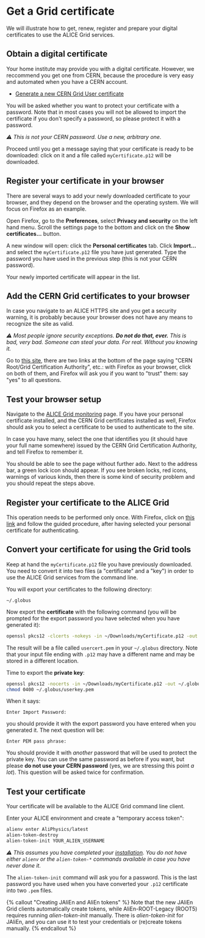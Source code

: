 Get a Grid certificate
======================

We will illustrate how to get, renew, register and prepare your digital certificates to use the
ALICE Grid services.


## Obtain a digital certificate

Your home institute may provide you with a digital certificate. However, we reccommend you get one
from CERN, because the procedure is very easy and automated when you have a CERN account.

* [Generate a new CERN Grid User
   certificate](https://ca.cern.ch/ca/user/Request.aspx?template=EE2User)

You will be asked whether you want to protect your certificate with a password. Note that in most
cases you will not be allowed to import the certificate if you don't specify a password, so please
protect it with a password.

_⚠️ This is not your CERN password. Use a new, arbitrary one._

Proceed until you get a message saying that your certificate is ready to be downloaded: click on it
and a file called `myCertificate.p12` will be downloaded.


## Register your certificate in your browser

There are several ways to add your newly downloaded certificate to your browser, and they depend on
the browser and the operating system. We will focus on Firefox as an example.

Open Firefox, go to the **Preferences**, select **Privacy and security** on the left hand menu.
Scroll the settings page to the bottom and click on the **Show certificates...** button.

A new window will open: click the **Personal certificates** tab. Click **Import...** and select the
`myCertificate.p12` file you have just generated. Type the password you have used in the
previous step (this is not your CERN password).

Your newly imported certificate will appear in the list.


## Add the CERN Grid certificates to your browser

In case you navigate to an ALICE HTTPS site and you get a security warning, it is probably because
your browser does not have any means to recognize the site as valid.

_⚠️ Most people ignore security exceptions. **Do not do that, ever.** This is bad, very bad. Someone
can steal your data. For real. Without you knowing it._

Go to [this site](https://cafiles.cern.ch/cafiles/certificates/Grid.aspx), there are two links at
the bottom of the page saying "CERN Root/Grid Certification Authority", etc.: with Firefox as your
browser, click on both of them, and Firefox will ask you if you want to "trust" them: say "yes" to
all questions.


## Test your browser setup

Navigate to the [ALICE Grid monitoring](https://alimonitor.cern.ch/) page. If you have your personal
certificate installed, and the CERN Grid certificates installed as well, Firefox should ask you to
select a certificate to be used to authenticate to the site.

In case you have many, select the one that identifies you (it should have your full name somewhere)
issued by the CERN Grid Certification Authority, and tell Firefox to remember it.

You should be able to see the page without further ado. Next to the address bar, a green lock icon
should appear. If you see broken locks, red icons, warnings of various kinds, then there is some
kind of security problem and you should repeat the steps above.


## Register your certificate to the ALICE Grid

This operation needs to be performed only once. With Firefox, click on [this
link](https://alien.web.cern.ch/content/register-alice-virtual-organization) and follow the guided procedure, after having selected
your personal certificate for authenticating.


## Convert your certificate for using the Grid tools

Keep at hand the `myCertificate.p12` file you have previously downloaded. You need to convert it
into two files (a "certificate" and a "key") in order to use the ALICE Grid services from the
command line.

You will export your certificates to the following directory:

```
~/.globus
```

Now export the **certificate** with the following command (you will be prompted for the export
password you have selected when you have generated it):

```bash
openssl pkcs12 -clcerts -nokeys -in ~/Downloads/myCertificate.p12 -out ~/.globus/usercert.pem
```

The result will be a file called `usercert.pem` in your `~/.globus` directory. Note that
your input file ending with `.p12` may have a different name and may be stored in a different
location.

Time to export the **private key**:

```bash
openssl pkcs12 -nocerts -in ~/Downloads/myCertificate.p12 -out ~/.globus/userkey.pem
chmod 0400 ~/.globus/userkey.pem
```

When it says:

```
Enter Import Password:
```

you should provide it with the export password you have entered when you generated it. The next
question will be:

```
Enter PEM pass phrase:
```

You should provide it with _another_ password that will be used to protect the private key. You can
use the same password as before if you want, but please **do not use your CERN password** (yes, we
are stressing this point _a lot_). This question will be asked twice for confirmation.


## Test your certificate

Your certificate will be available to the ALICE Grid command line client.

Enter your ALICE environment and create a "temporary access token":

```bash
alienv enter AliPhysics/latest
alien-token-destroy
alien-token-init YOUR_ALIEN_USERNAME
```

_⚠️ This assumes you have completed your [installation](../building/README.md). You do not have
either `alienv` or the `alien-token-*` commands available in case you have never done it._

The `alien-token-init` command will ask you for a password. This is the last password you have used
when you have converted your `.p12` certificate into two `.pem` files.

{% callout "Creating JAliEn and AliEn tokens" %}
Note that the new JAliEn Grid clients automatically create tokens, while AliEn-ROOT-Legacy (ROOT5) requires running _alien-token-init_ manually.
There is _alien-token-init_ for JAliEn, and you can use it to test your credentials or (re)create tokens manually.
{% endcallout %}
